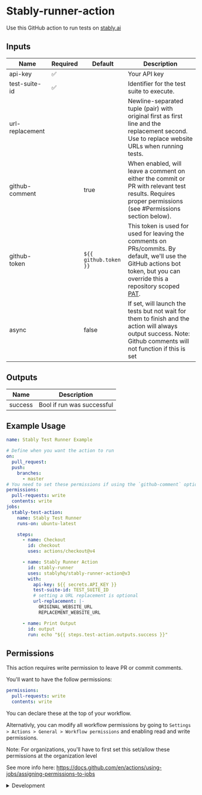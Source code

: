 # Stably-runner-action

Use this GitHub action to run tests on [stably.ai](https://stably.ai)

## Inputs

| **Name**        | **Required** | **Default**           | **Description**                                                                                                                                                                                                                                                                                    |
| --------------- | ------------ | --------------------- | -------------------------------------------------------------------------------------------------------------------------------------------------------------------------------------------------------------------------------------------------------------------------------------------------- |
| api-key         | ✅           |                       | Your API key                                                                                                                                                                                                                                                                                       |
| test-suite-id   | ✅           |                       | Identifier for the test suite to execute.                                                                                                                                                                                                                                                          |
| url-replacement |              |                       | Newline-separated tuple (pair) with original first as first line and the replacement second. Use to replace website URLs when running tests.                                                                                                                                                       |
| github-comment  |              | true                  | When enabled, will leave a comment on either the commit or PR with relevant test results. Requires proper permissions (see #Permissions section below).                                                                                                                                            |
| github-token    |              | `${{ github.token }}` | This token is used for used for leaving the comments on PRs/commits. By default, we'll use the GitHub actions bot token, but you can override this a repository scoped [PAT](https://docs.github.com/en/authentication/keeping-your-account-and-data-secure/managing-your-personal-access-tokens). |
| async           |              | false                 | If set, will launch the tests but not wait for them to finish and the action will always output success. Note: Github comments will not function if this is set                                                                                                                                    |

## Outputs

| **Name** | **Description**            |
| -------- | -------------------------- |
| success  | Bool if run was successful |

## Example Usage

```yaml
name: Stably Test Runner Example

# Define when you want the action to run
on:
  pull_request:
  push:
    branches:
      - master
# You need to set these permissions if using the `github-comment` option
permissions:
  pull-requests: write
  contents: write
jobs:
  stably-test-action:
    name: Stably Test Runner
    runs-on: ubuntu-latest

    steps:
      - name: Checkout
        id: checkout
        uses: actions/checkout@v4

      - name: Stably Runner Action
        id: stably-runner
        uses: stablyhq/stably-runner-action@v3
        with:
          api-key: ${{ secrets.API_KEY }}
          test-suite-id: TEST_SUITE_ID
          # setting a URL replacement is optional
          url-replacement: |-
            ORIGINAL_WEBSITE_URL
            REPLACEMENT_WEBSITE_URL

      - name: Print Output
        id: output
        run: echo "${{ steps.test-action.outputs.success }}"
```

## Permissions

This action requires write permission to leave PR or commit comments.

You'll want to have the follow permissions:

```yaml
permissions:
  pull-requests: write
  contents: write
```

You can declare these at the top of your workflow.

Alternativly, you can modify all workflow permissions by going to
`Settings > Actions > General > Workflow permissions` and enabling read and
write permissions.

Note: For organizations, you'll have to first set this set/allow these
permissions at the organization level

See more info here:
https://docs.github.com/en/actions/using-jobs/assigning-permissions-to-jobs

<details>

<summary>Development</summary>

## Setup

1. :hammer_and_wrench: Install the dependencies

   ```bash
   npm install
   ```

2. :building_construction: Package the TypeScript for distribution

   ```bash
   npm run bundle
   ```

3. :white_check_mark: Run the tests

   ```bash
   npm test
   ```

## Publishing

1. Create a new branch

   ```bash
   git checkout -b releases/v1
   ```

2. Format, test, and build the action

   ```bash
   npm run all
   ```

3. Commit your changes

4. Push them to your repository

   ```bash
   git push -u origin releases/v1
   ```

5. Merge the pull request into the `master` branch

6. Release

   1. Draft a release via the GitHub UI and ensure you select to also publish to
      the marketplace. Use SEMVAR
   2. Make the new release available to those binding to the major version tag:
      Move the major version tag (v1, v2, etc.) to point to the ref of the
      current releas

      ```bash
      git tag -fa v3 -m "Update v3 tag"
      git push origin v3 --force
      ```

   For information more info see
   [Versioning](https://github.com/actions/toolkit/blob/master/docs/action-versioning.md)

## Validating the Action

[`ci.yml`](./.github/workflows/ci.yml) is a workflow that runs and validates the
action

</details>
